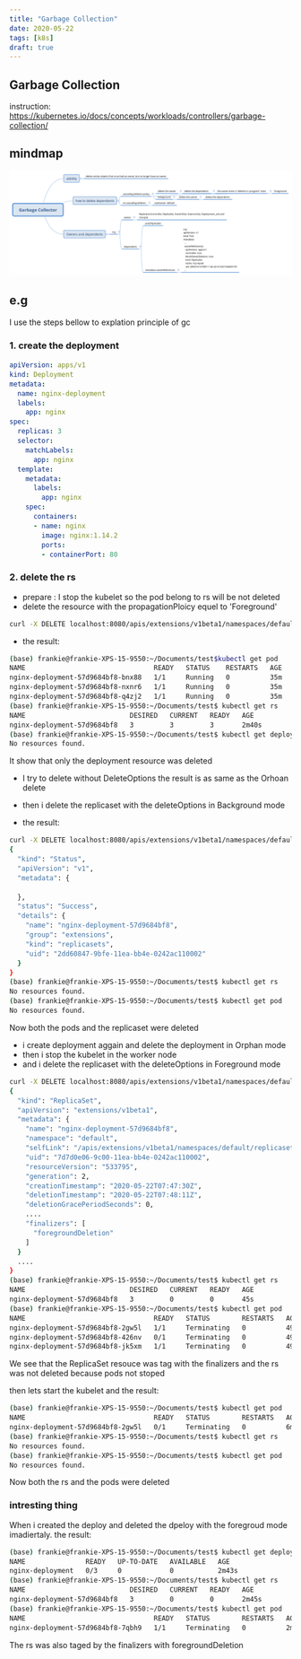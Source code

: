 ```yaml
---
title: "Garbage Collection"
date: 2020-05-22
tags: [k8s]
draft: true
---
```


## Garbage Collection

instruction: https://kubernetes.io/docs/concepts/workloads/controllers/garbage-collection/

## mindmap

![xmind](garbage-collector.png)

## e.g

I use the steps bellow to explation principle of gc

### 1. create the deployment

```yaml
apiVersion: apps/v1
kind: Deployment
metadata:
  name: nginx-deployment
  labels:
    app: nginx
spec:
  replicas: 3
  selector:
    matchLabels:
      app: nginx
  template:
    metadata:
      labels:
        app: nginx
    spec:
      containers:
      - name: nginx
        image: nginx:1.14.2
        ports:
        - containerPort: 80
```

### 2. delete the rs

- prepare : I stop the kubelet so the pod belong to rs will be not deleted
- delete the resource with the propagationPloicy equel to 'Foreground'

```bash
curl -X DELETE localhost:8080/apis/extensions/v1beta1/namespaces/default/deployments/nginx-deployment   -d '{"kind":"DeleteOptions","apiVersion":"v1","propagationPolicy":"Orphan"}'   -H "Content-Type: application/json"
```

- the result:

```bash
(base) frankie@frankie-XPS-15-9550:~/Documents/test$kubectl get pod
NAME                                READY   STATUS    RESTARTS   AGE
nginx-deployment-57d9684bf8-bnx88   1/1     Running   0          35m
nginx-deployment-57d9684bf8-nxnr6   1/1     Running   0          35m
nginx-deployment-57d9684bf8-q4zj2   1/1     Running   0          35m
(base) frankie@frankie-XPS-15-9550:~/Documents/test$ kubectl get rs
NAME                          DESIRED   CURRENT   READY   AGE
nginx-deployment-57d9684bf8   3         3         3       2m40s
(base) frankie@frankie-XPS-15-9550:~/Documents/test$ kubectl get deploy
No resources found.
```

It show that only the deployment resource was deleted

- I try to delete without DeleteOptions the result is as same as the Orhoan delete

- then i delete the replicaset with the deleteOptions in Background mode

- the result:

```bash
curl -X DELETE localhost:8080/apis/extensions/v1beta1/namespaces/default/replicasets/nginx-deployment-57d9684bf8   -d '{"kind":"DeleteOptions","apiVersion":"v1","propagationPolicy":"Background"}'   -H "Content-Type: application/json"
{
  "kind": "Status",
  "apiVersion": "v1",
  "metadata": {
    
  },
  "status": "Success",
  "details": {
    "name": "nginx-deployment-57d9684bf8",
    "group": "extensions",
    "kind": "replicasets",
    "uid": "2dd60847-9bfe-11ea-bb4e-0242ac110002"
  }
}
(base) frankie@frankie-XPS-15-9550:~/Documents/test$ kubectl get rs
No resources found.
(base) frankie@frankie-XPS-15-9550:~/Documents/test$ kubectl get pod
No resources found.
```

Now both the pods and the replicaset were deleted

- i create deployment aggain and delete the deployment in Orphan mode
- then i stop the kubelet in the worker node
- and i delete the replicaset with the deleteOptions in Foreground mode

```bash
curl -X DELETE localhost:8080/apis/extensions/v1beta1/namespaces/default/replicasets/nginx-deployment-57d9684bf8   -d '{"kind":"DeleteOptions","apiVersion":"v1","propagationPolicy":"Foreground"}'   -H "Content-Type: application/json"
{
  "kind": "ReplicaSet",
  "apiVersion": "extensions/v1beta1",
  "metadata": {
    "name": "nginx-deployment-57d9684bf8",
    "namespace": "default",
    "selfLink": "/apis/extensions/v1beta1/namespaces/default/replicasets/nginx-deployment-57d9684bf8",
    "uid": "7d7d0e06-9c00-11ea-bb4e-0242ac110002",
    "resourceVersion": "533795",
    "generation": 2,
    "creationTimestamp": "2020-05-22T07:47:30Z",
    "deletionTimestamp": "2020-05-22T07:48:11Z",
    "deletionGracePeriodSeconds": 0,
    ....
    "finalizers": [
      "foregroundDeletion"
    ]
  }
  ....
}
(base) frankie@frankie-XPS-15-9550:~/Documents/test$ kubectl get rs
NAME                          DESIRED   CURRENT   READY   AGE
nginx-deployment-57d9684bf8   3         0         0       45s
(base) frankie@frankie-XPS-15-9550:~/Documents/test$ kubectl get pod
NAME                                READY   STATUS        RESTARTS   AGE
nginx-deployment-57d9684bf8-2gw5l   1/1     Terminating   0          49s
nginx-deployment-57d9684bf8-426nv   0/1     Terminating   0          49s
nginx-deployment-57d9684bf8-jk5xm   1/1     Terminating   0          49s
```

We see that the ReplicaSet resouce was tag with the finalizers and the rs was not deleted because pods not stoped

then lets start the kubelet and the result:

```bash
(base) frankie@frankie-XPS-15-9550:~/Documents/test$ kubectl get pod
NAME                                READY   STATUS        RESTARTS   AGE
nginx-deployment-57d9684bf8-2gw5l   0/1     Terminating   0          6m38s
(base) frankie@frankie-XPS-15-9550:~/Documents/test$ kubectl get rs
No resources found.
(base) frankie@frankie-XPS-15-9550:~/Documents/test$ kubectl get pod
No resources found.
```

Now both the rs and the pods were deleted

### intresting thing

When i created the deploy and deleted the dpeloy with the foregroud mode imadiertaly.
the result:

```bash
(base) frankie@frankie-XPS-15-9550:~/Documents/test$ kubectl get deploy
NAME               READY   UP-TO-DATE   AVAILABLE   AGE
nginx-deployment   0/3     0            0           2m43s
(base) frankie@frankie-XPS-15-9550:~/Documents/test$ kubectl get rs
NAME                          DESIRED   CURRENT   READY   AGE
nginx-deployment-57d9684bf8   3         0         0       2m45s
(base) frankie@frankie-XPS-15-9550:~/Documents/test$ kubectl get pod
NAME                                READY   STATUS        RESTARTS   AGE
nginx-deployment-57d9684bf8-7qbh9   1/1     Terminating   0          2m49s
```

The rs was also taged by the finalizers with foregroundDeletion
